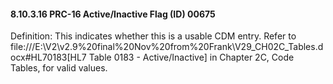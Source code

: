 #### 8.10.3.16 PRC-16 Active/Inactive Flag (ID) 00675

Definition: This indicates whether this is a usable CDM entry. Refer to file:///E:\V2\v2.9%20final%20Nov%20from%20Frank\V29_CH02C_Tables.docx#HL70183[HL7 Table 0183 - Active/Inactive] in Chapter 2C, Code Tables, for valid values.
